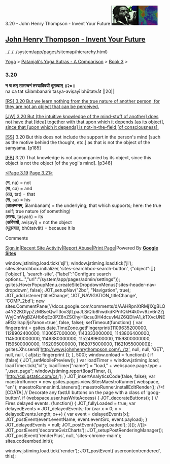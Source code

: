 3.20 - John Henry Thompson - Invent Your Future [![John Henry Thompson - Invent Your Future](../../../_/rsrc/1329567069254/config/customLogo.gif-revision=6.png)](../../../index.html)

[John Henry Thompson - Invent Your Future](../../../index.html)
---------------------------------------------------------------

../../../system/app/pages/sitemap/hierarchy.html)
    

[Yoga](../../../yoga.html)‎ > ‎[Patanjali's Yoga Sutras - A Comparison](../../patanjani.html)‎ > ‎[Book 3](../book-3.html)‎ > ‎

### 3.20

**न च तत् सालम्बनं तस्याविषयी भूतत्वात् ॥२०॥**  
na ca tat sālambanaṁ tasya-aviṣayī bhūtatvāt ||20||  
  
  
[\[RS\] 3.20 But we learn nothing from the true nature of another person, for they are not an object that can be perceived.](http://www.ashtangayoga.info/philosophy/yoga-sutra-patanjali/chapter-3/item/salambanam-tasya-avishayi-bhutatvat/)  
  
[\[JW\] 3.20 But \[the intuitive knowledge of the mind-stuff of another\] does not have that \[idea\] together with that upon which it depends \[as its object\], since that \[upon which it depends\] is not-in-the-field \[of consciousness\].](http://books.google.com/books?id=YzFImjtOxUwC&pg=PA249&ci=82%2C847%2C758%2C114&source=bookclip)  
  
[\[SS\]](http://www.amazon.com/Yoga-Sutras-Patanjali-Commentary-Satchidananda/dp/0932040381) 3.20 But this does not include the support in the person's mind \[such as the motive behind the thought, etc.\] as that is not the object of the samyama. \[p185\]  
  
[\[EB\]](http://www.amazon.com/Yoga-Sutras-Patanjali-Translation-Commentary/dp/0865477361/ref=sr_1_1?ie=UTF8&s=books&qid=1250508322&sr=1-1) 3.20 That knowledge is not accompanied by its object, since this object is not the object \[of the yogi's mind\]. \[p346\]  
  
  
[<Page 3.19](319.html)  [Page 3.21>](321.html)  
  

(**न**, na) = not  
(**च**, ca) = and  
(**तत्**, tat) = that  
(**स**, sa) = his  
(**आलम्बनम्**, ālambanam) = the underlying; that which supports; here: the true self; true nature (of something)  
(**तस्यः**, tasyaḥ) = its  
(**अविषयी**, aviṣayī) = not the object  
(**भूतत्वात्**, bhūtatvāt) = because it is

Comments

[Sign in](https://accounts.google.com/ServiceLogin?continue=http://sites.google.com/a/johnhenrythompson.com/jht/yoga/patanjani/book-3/320&service=jotspot)|[Recent Site Activity](../../../system/app/pages/recentChanges.html)|[Report Abuse](http://sites.google.com/a/johnhenrythompson.com/jht/system/app/pages/reportAbuse)|[Print Page](javascript:;)|Powered By **[Google Sites](http://sites.google.com/site)**

window.jstiming.load.tick('sjl'); window.jstiming.load.tick('jl'); sites.Searchbox.initialize( 'sites-searchbox-search-button', {"object":\[\]}\['object'\], 'search-site', {"label":"Configure search options...","url":"/system/app/pages/admin/settings"}); gsites.HoverPopupMenu.createSiteDropdownMenus('sites-header-nav-dropdown', false); JOT\_setupNav("2bd", "Navigation", true); JOT\_addListener('titleChange', 'JOT\_NAVIGATION\_titleChange', 'COMP\_2bd'); new sites.CommentPane('//docs.google.com/comments/d/AAHRpnXtRMj1XgBLQa4Y22KDIypZzMBseQwT3ox3jtLpaJLSiQIb8hwdkdKPn1QkH4k0vv9zv6n2ZjWyjCmWgBZAHb6qEz0PZ8nZSOhyHQcsu3H4dcuvMJZ6QDlvA1\_kTXvcUNEaRGzIi/api/js?anon=true', false, false); setTimeout(function() { var fingerprint = gsites.date.TimeZone.getFingerprint(\[1109635200000, 1128902400000, 1130657000000, 1143333000000, 1143806400000, 1145000000000, 1146380000000, 1152489600000, 1159800000000, 1159500000000, 1162095000000, 1162075000000, 1162105500000\]); gsites.Xhr.send('http://www.johnhenrythompson.com/\_/tz', null, null, 'GET', null, null, { afjstz: fingerprint }); }, 500); window.onload = function() { if (false) { JOT\_setMobilePreview(); } var loadTimer = window.jstiming.load; loadTimer.tick("ol"); loadTimer\["name"\] = "load," + webspace.page.type + ",user\_page"; window.jstiming.report(loadTimer, {}, 'http://csi.gstatic.com/csi'); } JOT\_insertAnalyticsCode(false, false); var maestroRunner = new gsites.pages.view.SitesMaestroRunner( webspace, "en"); maestroRunner.initListeners(); maestroRunner.installEditRender(); //<!\[CDATA\[ // Decorate any fastUI buttons on the page with a class of 'goog-button'. if (webspace.user.hasWriteAccess) { JOT\_decorateButtons(); } // Fires delayed events. (function() { JOT\_fullyLoaded = true; var delayedEvents = JOT\_delayedEvents; for (var x = 0; x < delayedEvents.length; x++) { var event = delayedEvents\[x\]; JOT\_postEvent(event.eventName, event.eventSrc, event.payload); } JOT\_delayedEvents = null; JOT\_postEvent('pageLoaded'); })(); //\]\]> JOT\_postEvent('decorateGvizCharts'); JOT\_setupPostRenderingManager(); JOT\_postEvent('renderPlus', null, 'sites-chrome-main'); sites.codeembed.init();

window.jstiming.load.tick('render'); JOT\_postEvent('usercontentrendered', this);